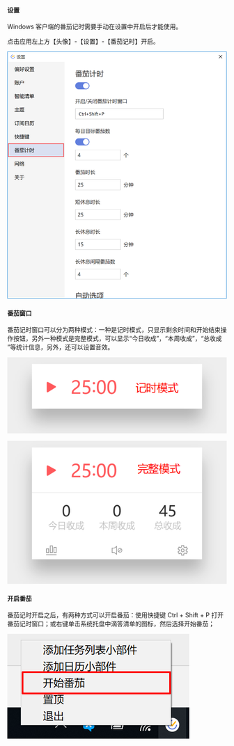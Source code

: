 #### 设置

Windows 客户端的番茄记时需要手动在设置中开启后才能使用。

点击应用左上方【头像】-【设置】-【番茄记时】开启。

![winpomo1](../../images/Windows/pomotimer/pasted%20image%200%2022.png)

#### 番茄窗口

番茄记时窗口可以分为两种模式：一种是记时模式，只显示剩余时间和开始结束操作按钮，另外一种模式是完整模式，可以显示“今日收成”，“本周收成”，“总收成 ”等统计信息，另外，还可以设置音效。

![winpomo2](../../images/Windows/pomotimer/pasted%20image%200.png)

![winpomo2](../../images/Windows/pomotimer/pasted%20image%200%201.png)

#### 开启番茄

番茄记时开启之后，有两种方式可以开启番茄：使用快捷键 Ctrl + Shift + P 打开番茄记时窗口；或右键单击系统托盘中滴答清单的图标，然后选择开始番茄；

![winpomo4](../../images/Windows/pomotimer/pasted%20image%200%202.png)

